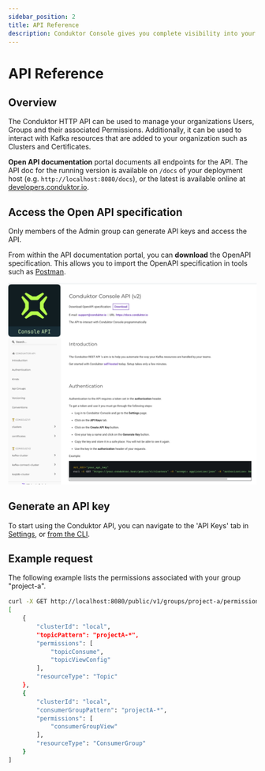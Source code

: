 ```yaml
---
sidebar_position: 2
title: API Reference
description: Conduktor Console gives you complete visibility into your Kafka ecosystem and the ability to manage and monitor your data streaming applications
---
```


# API Reference

## Overview

The Conduktor HTTP API can be used to manage your organizations Users, Groups and their associated Permissions. Additionally, it can be used to interact with Kafka resources that are added to your organization such as Clusters and Certificates.

**Open API documentation** portal documents all endpoints for the API. The API doc for the running version is available on `/docs` of your deployment host (e.g. `http://localhost:8080/docs`), or the latest is available online at [developers.conduktor.io](https://developers.conduktor.io).

## Access the Open API specification

Only members of the Admin group can generate API keys and access the API.

From within the API documentation portal, you can **download** the OpenAPI specification. This allows you to import the OpenAPI specification in tools such as [Postman](https://www.postman.com/).

![api-specification.png](./img/console-api.png)

## Generate an API key

To start using the Conduktor API, you can navigate to the 'API Keys' tab in [Settings](/platform/navigation/settings/api-key/), or [from the CLI](/platform/reference/cli-reference/#token).

## Example request

The following example lists the permissions associated with your group "project-a".

```bash
curl -X GET http://localhost:8080/public/v1/groups/project-a/permissions -H "Authorization: Bearer {token}"
[
    {
        "clusterId": "local",
        "topicPattern": "projectA-*",
        "permissions": [
            "topicConsume",
            "topicViewConfig"
        ],
        "resourceType": "Topic"
    },
    {
        "clusterId": "local",
        "consumerGroupPattern": "projectA-*",
        "permissions": [
            "consumerGroupView"
        ],
        "resourceType": "ConsumerGroup"
    }
]
```